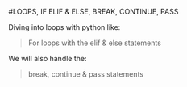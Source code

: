 #LOOPS, IF ELIF & ELSE, BREAK, CONTINUE, PASS

Diving into loops with python like:
> For loops with the elif & else statements

We will also handle the:
> break, continue & pass statements
